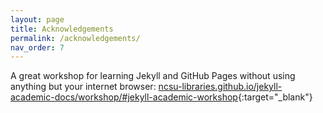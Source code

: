 ```yaml
---
layout: page
title: Acknowledgements
permalink: /acknowledgements/
nav_order: 7
---
```


A great workshop for learning Jekyll and GitHub Pages without using anything but your internet browser:
[ncsu-libraries.github.io/jekyll-academic-docs/workshop/#jekyll-academic-workshop](https://ncsu-libraries.github.io/jekyll-academic-docs/workshop/#jekyll-academic-workshop){:target="_blank"}
